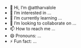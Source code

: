 - 👋 Hi, I’m @attharvalole
- 👀 I’m interested in ...
- 🌱 I’m currently learning ...
- 💞️ I’m looking to collaborate on ...
- 📫 How to reach me ...
- 😄 Pronouns: ...
- ⚡ Fun fact: ...

<!---
attharvalole/attharvalole is a ✨ special ✨ repository because its `README.md` (this file) appears on your GitHub profile.
You can click the Preview link to take a look at your changes.
--->
